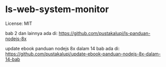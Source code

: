 # ls-web-system-monitor

License: MIT

bab 2 dan lainnya ada di:
https://github.com/pustakalupi/ls-panduan-nodejs-8x

update ebook panduan nodejs 8x dalam 14 bab ada di:
https://github.com/pustakalupi/update-ebook-panduan-nodejs-8x-dalam-14-bab

